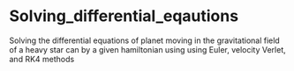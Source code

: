 # Solving_differential_eqautions
Solving the differential equations of planet moving in the gravitational field of a heavy star can by a given hamiltonian using  using Euler, velocity Verlet, and RK4 methods
